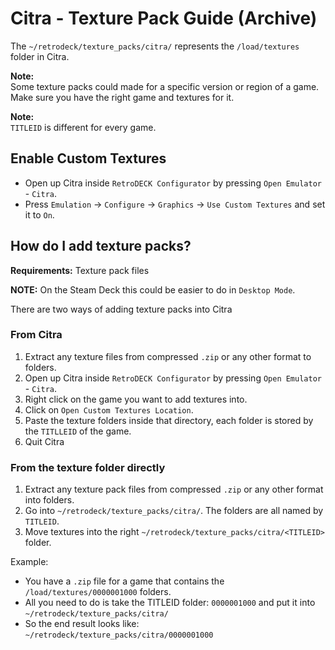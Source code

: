 # Citra - Texture Pack Guide (Archive)

The `~/retrodeck/texture_packs/citra/` represents the `/load/textures` folder in Citra.

**Note:** <br>
Some texture packs could made for a specific version or region of a game. Make sure you have the right game and textures for it.

**Note:**<br>
`TITLEID` is different for every game.

## Enable Custom Textures

* Open up Citra inside `RetroDECK Configurator` by pressing `Open Emulator` - `Citra`.
* Press `Emulation` -> `Configure` -> `Graphics` -> `Use Custom Textures` and set it to `On`.


## How do I add texture packs?

**Requirements:** Texture pack files <br>

**NOTE:** On the Steam Deck this could be easier to do in `Desktop Mode`.


There are two ways of adding texture packs into Citra


### From Citra

1. Extract any texture files from compressed `.zip` or any other format to folders.
2. Open up Citra inside `RetroDECK Configurator` by pressing `Open Emulator` - `Citra`.
3. Right click on the game you want to add textures into.
4. Click on `Open Custom Textures Location`.
5. Paste the texture folders inside that directory, each folder is stored by the `TITLLEID` of the game.
6. Quit Citra

### From the texture folder directly

1. Extract any texture pack files from compressed `.zip` or any other format into folders.
2. Go into `~/retrodeck/texture_packs/citra/`. The folders are all named by `TITLEID`.
3. Move textures into the right `~/retrodeck/texture_packs/citra/<TITLEID>` folder.

Example:

* You have a `.zip` file for a game that contains the `/load/textures/0000001000` folders.
* All you need to do is take the TITLEID folder: `0000001000` and put it into `~/retrodeck/texture_packs/citra/`
* So the end result looks like: `~/retrodeck/texture_packs/citra/0000001000`
